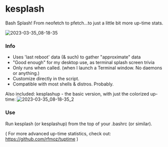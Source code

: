# kesplash

Bash Splash!
From neofetch to pfetch...to just a little bit more up-time stats.

![2023-03-35_08-18-35](https://user-images.githubusercontent.com/95410139/222070953-da3cfcbe-8ba0-461b-8b85-3395f9cdb344.png)

### Info
- Uses 'last reboot' data (& such) to gather "approximate" data
- "Good enough" for my desktop use, as terminal splash screen trivia
- Only runs when called. (when I launch a Terminal window. No daemons or anything.)
- Customize directly in the script. 
- Compatible with most shells & distros. Probably.

Also included: kesplashup - the basic version, with just the colorized up-time:
![2023-03-35_08-18-35_2](https://user-images.githubusercontent.com/95410139/222074132-6128bac6-f18c-43fb-be02-65ea59d8b5ac.png)

### Use
Run kesplash (or kesplashup) from the top of your .bashrc (or similar).

( For more advanced up-time statistics, check out:
https://github.com/rfmoz/tuptime )
